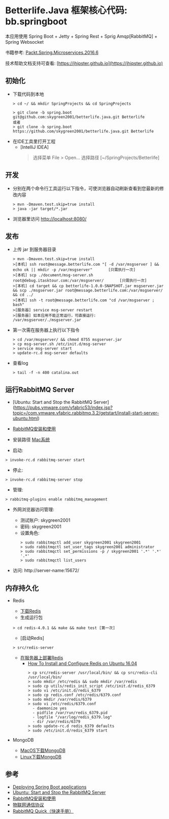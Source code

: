 # Betterlife.Java 框架核心代码: bb.springboot

本应用使用 Spring Boot + Jetty + Spring Rest + Sprig Amqp[RabbitMQ]  + Spring Websocket

书籍参考: [Packt.Spring.Microservices.2016.6](https://github.com/PacktPublishing/Spring-Microservices)

技术帮助文档支持可查看: [https://jhipster.github.io](https://jhipster.github.io)


## 初始化

- 下载代码到本地
  ```
  > cd ~/ && mkdir SpringProjects && cd SpringProjects

  > git clone -b spring.boot git@github.com:skygreen2001/betterlife.java.git Betterlife
  或者
  > git clone -b spring.boot https://github.com/skygreen2001/betterlife.java.git Betterlife

  ```
- 在IDE工具里打开工程
  - [IntelliJ IDEA]
    > 选择菜单 File > Open... 选择路径 [~/SpringProjects/Betterlife]

## 开发
  - 分别在两个命令行工具运行以下指令，可使浏览器自动刷新查看到您最新的修改内容
    
    ```
    > mvn -Dmaven.test.skip=true install
    > java -jar target/*.jar
    ```
    
  - 浏览器里访问 [http://localhost:8080/](http://localhost:8080/)

## 发布

  - 上传 jar 到服务器目录
    ```
    > mvn -Dmaven.test.skip=true install
    >[本机] ssh root@message.betterlife.com "[ -d /var/msgserver ] && echo ok || mkdir -p /var/msgserver"       [只需执行一次]
    >[本机] scp ./document/msg-server.sh root@debug.itasktour.com:/var/msgserver/       [只需执行一次]
    >[本机] cd target && cp betterlife-1.0.0-SNAPSHOT.jar msgserver.jar && scp ./msgserver.jar root@message.betterlife.com:/var/msgserver/  && cd ../
    >[本机] ssh -t root@message.betterlife.com "cd /var/msgserver ; bash"
    >[服务器] service msg-server restart
    >[服务器] 如本应用不能正常运行，可直接运行: /var/msgserver/./msgserver.jar
    ```

  - 第一次需在服务器上执行以下指令
    ```
    > cd /var/msgserver/ && chmod 0755 msgserver.jar
    > cp msg-server.sh /etc/init.d/msg-server
    > service msg-server start
    > update-rc.d msg-server defaults
    ```
    
  - 查看log
    ```
    > tail -f -n 400 catalina.out
    ```
    
## 运行RabbitMQ Server
  
  - [Ubuntu: Start and Stop the RabbitMQ Server] (https://pubs.vmware.com/vfabric53/index.jsp?topic=/com.vmware.vfabric.rabbitmq.3.2/getstart/install-start-server-ubuntu.html)
  - [RabbitMQ安装和使用](https://chyufly.github.io/blog/2016/04/10/rabbitmq-setup/)
  - 安装路径
      [Mac系统](/usr/local/Cellar/rabbitmq/)
 
  - 启动:
  ```
  > invoke-rc.d rabbitmq-server start
  ```
  
  - 停止:
  ```
  > invoke-rc.d rabbitmq-server stop
  ```

  - 管理:
  ```
  > rabbitmq-plugins enable rabbitmq_management
  ```
  
  - 外网浏览器访问管理:
    - 测试账户: skygreen2001 
    - 密码: skygreen2001
    - 设置角色: 
        ```
        > sudo rabbitmqctl add_user skygreen2001 skygreen2001
        > sudo rabbitmqctl set_user_tags skygreen2001 administrator
        > sudo rabbitmqctl set_permissions -p / skygreen2001 '.*' '.*' '.*'
        > sudo rabbitmqctl list_users
        ```
  
  - 访问: http://server-name:15672/
 
## 内存持久化
- Redis
    - [下载Redis](https://redis.io/download)
    - 生成运行包
    ```
    > cd redis-4.0.1 && make && make test [第一次]
    ```
    - [启动Redis]  
    ```
    > src/redis-server
    ```
    - [在服务器上部署Redis](https://redis.io/topics/quickstart)
      - [How To Install and Configure Redis on Ubuntu 16.04](https://www.digitalocean.com/community/tutorials/how-to-install-and-configure-redis-on-ubuntu-16-04)
        ```
        > cp src/redis-server /usr/local/bin/ && cp src/redis-cli /usr/local/bin/
        > sudo mkdir /etc/redis && sudo mkdir /var/redis
        > sudo cp utils/redis_init_script /etc/init.d/redis_6379
        > sudo vi /etc/init.d/redis_6379
        > sudo cp redis.conf /etc/redis/6379.conf
        > sudo mkdir /var/redis/6379
        > sudo vi /etc/redis/6379.conf
          - daemonize yes
          - pidfile /var/run/redis_6379.pid
          - logfile "/var/log/redis_6379.log"
          - dir /var/redis/6379
        > sudo update-rc.d redis_6379 defaults
        > sudo /etc/init.d/redis_6379 start
        ```
    
- MongoDB
    - [MacOS下载MongoDB](https://docs.mongodb.com/manual/tutorial/install-mongodb-on-os-x/)
    - [Linux下载MongoDB](https://docs.mongodb.com/manual/administration/install-on-linux/)

## 参考

- [Deploying Spring Boot applications](https://docs.spring.io/spring-boot/docs/current/reference/html/deployment-install.html)
- [Ubuntu: Start and Stop the RabbitMQ Server](https://pubs.vmware.com/vfabric53/index.jsp?topic=/com.vmware.vfabric.rabbitmq.3.2/getstart/install-start-server-ubuntu.html)
- [RabbitMQ安装和使用](https://chyufly.github.io/blog/2016/04/10/rabbitmq-setup/)
- [物联网通信协议](https://github.com/ruizeng/blog/blob/master/IoT/iot-protocols.md)
- [RabbitMQ Quick（快速手册）](https://geewu.gitbooks.io/rabbitmq-quick/content/RabbitMQ%E4%BB%8B%E7%BB%8D.html)
